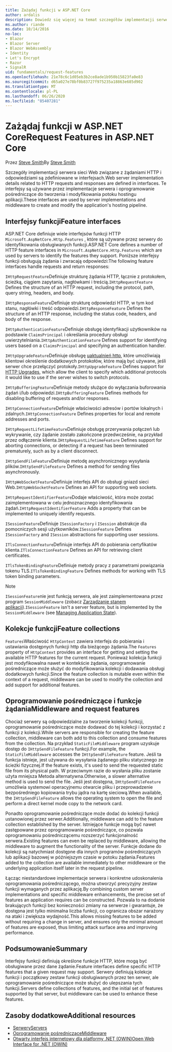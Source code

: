 ```yaml
---
title: Zażądaj funkcji w ASP.NET Core
author: ardalis
description: Dowiedz się więcej na temat szczegółów implementacji serwera sieci Web związanych z żądaniami HTTP i odpowiedziami, które są zdefiniowane w interfejsach dla ASP.NET Core.
ms.author: riande
ms.date: 10/14/2016
no-loc:
- Blazor
- Blazor Server
- Blazor WebAssembly
- Identity
- Let's Encrypt
- Razor
- SignalR
uid: fundamentals/request-features
ms.openlocfilehash: 21e78c6c1d05eb3b2ce8ade1b950b15823fa0e83
ms.sourcegitcommit: d65a027e78bf0b83727f975235a18863e685d902
ms.translationtype: MT
ms.contentlocale: pl-PL
ms.lasthandoff: 06/26/2020
ms.locfileid: "85407281"
---
```

# <a name="request-features-in-aspnet-core"></a><span data-ttu-id="c79ca-103">Zażądaj funkcji w ASP.NET Core</span><span class="sxs-lookup"><span data-stu-id="c79ca-103">Request Features in ASP.NET Core</span></span>

<span data-ttu-id="c79ca-104">Przez [Steve Smith](https://ardalis.com/)</span><span class="sxs-lookup"><span data-stu-id="c79ca-104">By [Steve Smith](https://ardalis.com/)</span></span>

<span data-ttu-id="c79ca-105">Szczegóły implementacji serwera sieci Web związane z żądaniami HTTP i odpowiedziami są zdefiniowane w interfejsach.</span><span class="sxs-lookup"><span data-stu-id="c79ca-105">Web server implementation details related to HTTP requests and responses are defined in interfaces.</span></span> <span data-ttu-id="c79ca-106">Te interfejsy są używane przez implementacje serwera i oprogramowanie pośredniczące do tworzenia i modyfikowania potoku hostingu aplikacji.</span><span class="sxs-lookup"><span data-stu-id="c79ca-106">These interfaces are used by server implementations and middleware to create and modify the application's hosting pipeline.</span></span>

## <a name="feature-interfaces"></a><span data-ttu-id="c79ca-107">Interfejsy funkcji</span><span class="sxs-lookup"><span data-stu-id="c79ca-107">Feature interfaces</span></span>

<span data-ttu-id="c79ca-108">ASP.NET Core definiuje wiele interfejsów funkcji HTTP `Microsoft.AspNetCore.Http.Features` , które są używane przez serwery do identyfikowania obsługiwanych funkcji.</span><span class="sxs-lookup"><span data-stu-id="c79ca-108">ASP.NET Core defines a number of HTTP feature interfaces in `Microsoft.AspNetCore.Http.Features` which are used by servers to identify the features they support.</span></span> <span data-ttu-id="c79ca-109">Poniższe interfejsy funkcji obsługują żądania i zwracają odpowiedzi:</span><span class="sxs-lookup"><span data-stu-id="c79ca-109">The following feature interfaces handle requests and return responses:</span></span>

<span data-ttu-id="c79ca-110">`IHttpRequestFeature`Definiuje strukturę żądania HTTP, łącznie z protokołem, ścieżką, ciągiem zapytania, nagłówkami i treścią.</span><span class="sxs-lookup"><span data-stu-id="c79ca-110">`IHttpRequestFeature` Defines the structure of an HTTP request, including the protocol, path, query string, headers, and body.</span></span>

<span data-ttu-id="c79ca-111">`IHttpResponseFeature`Definiuje strukturę odpowiedzi HTTP, w tym kod stanu, nagłówki i treść odpowiedzi.</span><span class="sxs-lookup"><span data-stu-id="c79ca-111">`IHttpResponseFeature` Defines the structure of an HTTP response, including the status code, headers, and body of the response.</span></span>

<span data-ttu-id="c79ca-112">`IHttpAuthenticationFeature`Definiuje obsługę identyfikacji użytkowników na podstawie `ClaimsPrincipal` i określania procedury obsługi uwierzytelniania.</span><span class="sxs-lookup"><span data-stu-id="c79ca-112">`IHttpAuthenticationFeature` Defines support for identifying users based on a `ClaimsPrincipal` and specifying an authentication handler.</span></span>

<span data-ttu-id="c79ca-113">`IHttpUpgradeFeature`Definiuje obsługę [uaktualnień http](https://tools.ietf.org/html/rfc2616.html#section-14.42), które umożliwiają klientowi określenie dodatkowych protokołów, które mają być używane, jeśli serwer chce przełączyć protokoły.</span><span class="sxs-lookup"><span data-stu-id="c79ca-113">`IHttpUpgradeFeature` Defines support for [HTTP Upgrades](https://tools.ietf.org/html/rfc2616.html#section-14.42), which allow the client to specify which additional protocols it would like to use if the server wishes to switch protocols.</span></span>

<span data-ttu-id="c79ca-114">`IHttpBufferingFeature`Definiuje metody służące do wyłączania buforowania żądań i/lub odpowiedzi.</span><span class="sxs-lookup"><span data-stu-id="c79ca-114">`IHttpBufferingFeature` Defines methods for disabling buffering of requests and/or responses.</span></span>

<span data-ttu-id="c79ca-115">`IHttpConnectionFeature`Definiuje właściwości adresów i portów lokalnych i zdalnych.</span><span class="sxs-lookup"><span data-stu-id="c79ca-115">`IHttpConnectionFeature` Defines properties for local and remote addresses and ports.</span></span>

<span data-ttu-id="c79ca-116">`IHttpRequestLifetimeFeature`Definiuje obsługę przerywania połączeń lub wykrywanie, czy żądanie zostało zakończone przedwcześnie, na przykład przez odłączenie klienta.</span><span class="sxs-lookup"><span data-stu-id="c79ca-116">`IHttpRequestLifetimeFeature` Defines support for aborting connections, or detecting if a request has been terminated prematurely, such as by a client disconnect.</span></span>

<span data-ttu-id="c79ca-117">`IHttpSendFileFeature`Definiuje metodę asynchronicznego wysyłania plików.</span><span class="sxs-lookup"><span data-stu-id="c79ca-117">`IHttpSendFileFeature` Defines a method for sending files asynchronously.</span></span>

<span data-ttu-id="c79ca-118">`IHttpWebSocketFeature`Definiuje interfejs API do obsługi gniazd sieci Web.</span><span class="sxs-lookup"><span data-stu-id="c79ca-118">`IHttpWebSocketFeature` Defines an API for supporting web sockets.</span></span>

<span data-ttu-id="c79ca-119">`IHttpRequestIdentifierFeature`Dodaje właściwość, która może zostać zaimplementowana w celu jednoznacznego identyfikowania żądań.</span><span class="sxs-lookup"><span data-stu-id="c79ca-119">`IHttpRequestIdentifierFeature` Adds a property that can be implemented to uniquely identify requests.</span></span>

<span data-ttu-id="c79ca-120">`ISessionFeature`Definiuje `ISessionFactory` i `ISession` abstrakcje dla pomocniczych sesji użytkowników.</span><span class="sxs-lookup"><span data-stu-id="c79ca-120">`ISessionFeature` Defines `ISessionFactory` and `ISession` abstractions for supporting user sessions.</span></span>

<span data-ttu-id="c79ca-121">`ITlsConnectionFeature`Definiuje interfejs API do pobierania certyfikatów klienta.</span><span class="sxs-lookup"><span data-stu-id="c79ca-121">`ITlsConnectionFeature` Defines an API for retrieving client certificates.</span></span>

<span data-ttu-id="c79ca-122">`ITlsTokenBindingFeature`Definiuje metody pracy z parametrami powiązania tokenu TLS.</span><span class="sxs-lookup"><span data-stu-id="c79ca-122">`ITlsTokenBindingFeature` Defines methods for working with TLS token binding parameters.</span></span>

> [!NOTE]
> <span data-ttu-id="c79ca-123">`ISessionFeature`nie jest funkcją serwera, ale jest zaimplementowana przez program `SessionMiddleware` (zobacz [Zarządzanie stanem aplikacji](app-state.md)).</span><span class="sxs-lookup"><span data-stu-id="c79ca-123">`ISessionFeature` isn't a server feature, but is implemented by the `SessionMiddleware` (see [Managing Application State](app-state.md)).</span></span>

## <a name="feature-collections"></a><span data-ttu-id="c79ca-124">Kolekcje funkcji</span><span class="sxs-lookup"><span data-stu-id="c79ca-124">Feature collections</span></span>

<span data-ttu-id="c79ca-125">`Features`Właściwość `HttpContext` zawiera interfejs do pobierania i ustawiania dostępnych funkcji http dla bieżącego żądania.</span><span class="sxs-lookup"><span data-stu-id="c79ca-125">The `Features` property of `HttpContext` provides an interface for getting and setting the available HTTP features for the current request.</span></span> <span data-ttu-id="c79ca-126">Ponieważ kolekcja funkcji jest modyfikowalna nawet w kontekście żądania, oprogramowanie pośredniczące może służyć do modyfikowania kolekcji i dodawania obsługi dodatkowych funkcji.</span><span class="sxs-lookup"><span data-stu-id="c79ca-126">Since the feature collection is mutable even within the context of a request, middleware can be used to modify the collection and add support for additional features.</span></span>

## <a name="middleware-and-request-features"></a><span data-ttu-id="c79ca-127">Oprogramowanie pośredniczące i funkcje żądania</span><span class="sxs-lookup"><span data-stu-id="c79ca-127">Middleware and request features</span></span>

<span data-ttu-id="c79ca-128">Chociaż serwery są odpowiedzialne za tworzenie kolekcji funkcji, oprogramowanie pośredniczące może dodawać do tej kolekcji i korzystać z funkcji z kolekcji.</span><span class="sxs-lookup"><span data-stu-id="c79ca-128">While servers are responsible for creating the feature collection, middleware can both add to this collection and consume features from the collection.</span></span> <span data-ttu-id="c79ca-129">Na przykład `StaticFileMiddleware` program uzyskuje dostęp do `IHttpSendFileFeature` funkcji.</span><span class="sxs-lookup"><span data-stu-id="c79ca-129">For example, the `StaticFileMiddleware` accesses the `IHttpSendFileFeature` feature.</span></span> <span data-ttu-id="c79ca-130">Jeśli ta funkcja istnieje, jest używana do wysyłania żądanego pliku statycznego ze ścieżki fizycznej.</span><span class="sxs-lookup"><span data-stu-id="c79ca-130">If the feature exists, it's used to send the requested static file from its physical path.</span></span> <span data-ttu-id="c79ca-131">W przeciwnym razie do wysłania pliku zostanie użyta mniejsza Metoda alternatywna.</span><span class="sxs-lookup"><span data-stu-id="c79ca-131">Otherwise, a slower alternative method is used to send the file.</span></span> <span data-ttu-id="c79ca-132">Jeśli jest dostępna, `IHttpSendFileFeature` umożliwia systemowi operacyjnemu otwarcie pliku i przeprowadzenie bezpośredniego kopiowania trybu jądra na kartę sieciową.</span><span class="sxs-lookup"><span data-stu-id="c79ca-132">When available, the `IHttpSendFileFeature` allows the operating system to open the file and perform a direct kernel mode copy to the network card.</span></span>

<span data-ttu-id="c79ca-133">Ponadto oprogramowanie pośredniczące może dodać do kolekcji funkcji ustanowionej przez serwer.</span><span class="sxs-lookup"><span data-stu-id="c79ca-133">Additionally, middleware can add to the feature collection established by the server.</span></span> <span data-ttu-id="c79ca-134">Istniejące funkcje mogą być nawet zastępowane przez oprogramowanie pośredniczące, co pozwala oprogramowaniu pośredniczącemu rozszerzyć funkcjonalność serwera.</span><span class="sxs-lookup"><span data-stu-id="c79ca-134">Existing features can even be replaced by middleware, allowing the middleware to augment the functionality of the server.</span></span> <span data-ttu-id="c79ca-135">Funkcje dodane do kolekcji są natychmiast dostępne dla innych programów pośredniczących lub aplikacji bazowej w późniejszym czasie w potoku żądania.</span><span class="sxs-lookup"><span data-stu-id="c79ca-135">Features added to the collection are available immediately to other middleware or the underlying application itself later in the request pipeline.</span></span>

<span data-ttu-id="c79ca-136">Łącząc niestandardowe implementacje serwera i konkretne udoskonalenia oprogramowania pośredniczącego, można utworzyć precyzyjny zestaw funkcji wymaganych przez aplikację.</span><span class="sxs-lookup"><span data-stu-id="c79ca-136">By combining custom server implementations and specific middleware enhancements, the precise set of features an application requires can be constructed.</span></span> <span data-ttu-id="c79ca-137">Pozwala to na dodanie brakujących funkcji bez konieczności zmiany na serwerze i gwarantuje, że dostępna jest tylko minimalna liczba funkcji, co ogranicza obszar narażony na ataki i zwiększa wydajność.</span><span class="sxs-lookup"><span data-stu-id="c79ca-137">This allows missing features to be added without requiring a change in server, and ensures only the minimal amount of features are exposed, thus limiting attack surface area and improving performance.</span></span>

## <a name="summary"></a><span data-ttu-id="c79ca-138">Podsumowanie</span><span class="sxs-lookup"><span data-stu-id="c79ca-138">Summary</span></span>

<span data-ttu-id="c79ca-139">Interfejsy funkcji definiują określone funkcje HTTP, które mogą być obsługiwane przez dane żądanie.</span><span class="sxs-lookup"><span data-stu-id="c79ca-139">Feature interfaces define specific HTTP features that a given request may support.</span></span> <span data-ttu-id="c79ca-140">Serwery definiują kolekcje funkcji i początkowy zestaw funkcji obsługiwanych przez ten serwer, ale oprogramowanie pośredniczące może służyć do ulepszania tych funkcji.</span><span class="sxs-lookup"><span data-stu-id="c79ca-140">Servers define collections of features, and the initial set of features supported by that server, but middleware can be used to enhance these features.</span></span>

## <a name="additional-resources"></a><span data-ttu-id="c79ca-141">Zasoby dodatkowe</span><span class="sxs-lookup"><span data-stu-id="c79ca-141">Additional resources</span></span>

* [<span data-ttu-id="c79ca-142">Serwery</span><span class="sxs-lookup"><span data-stu-id="c79ca-142">Servers</span></span>](xref:fundamentals/servers/index)
* [<span data-ttu-id="c79ca-143">Oprogramowanie pośredniczące</span><span class="sxs-lookup"><span data-stu-id="c79ca-143">Middleware</span></span>](xref:fundamentals/middleware/index)
* [<span data-ttu-id="c79ca-144">Otwarty interfejs internetowy dla platformy .NET (OWIN)</span><span class="sxs-lookup"><span data-stu-id="c79ca-144">Open Web Interface for .NET (OWIN)</span></span>](xref:fundamentals/owin)
